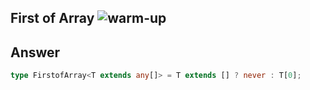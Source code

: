 ## First of Array <img src="https://img.shields.io/badge/-easy-7aad0c" alt="warm-up"/>

## Answer

```ts
type FirstofArray<T extends any[]> = T extends [] ? never : T[0];
```

